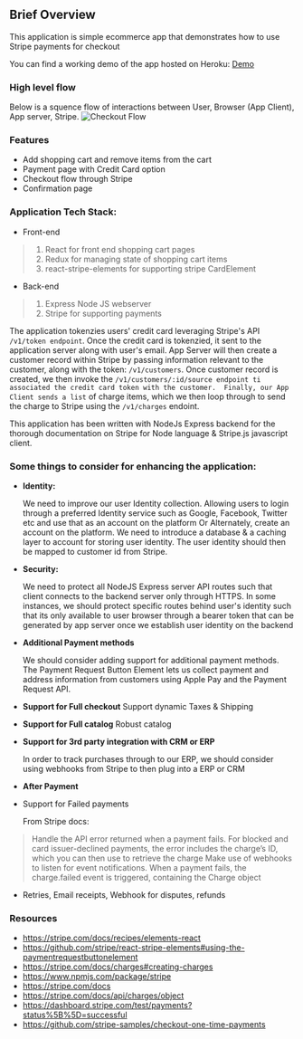 ## Brief Overview
This application is simple ecommerce app that demonstrates how to use Stripe payments for checkout

You can find a working demo of the app hosted on Heroku: [Demo](https://fast-retreat-49982.herokuapp.com/)


### High level flow

Below is a squence flow of interactions between User, Browser (App Client), App server, Stripe.
![Checkout Flow](https://i.imgur.com/UAE8pdi.png)


### Features
* Add shopping cart and remove items from the cart
* Payment page with Credit Card option
* Checkout flow through Stripe
* Confirmation page

### Application Tech Stack:
* Front-end
> 1. React for front end shopping cart pages
> 2. Redux for managing state of shopping cart items
> 3. react-stripe-elements for supporting stripe CardElement
* Back-end
> 1. Express Node JS webserver
> 2. Stripe for supporting payments

The application tokenzies users' credit card leveraging Stripe's API `/v1/token endpoint`. Once the credit card is tokenzied, it sent to the application server along with user's email. App Server will then create a customer record within Stripe by passing information relevant to the customer, along with the token: `/v1/customers`. Once customer record is created, we then invoke the `/v1/customers/:id/source endpoint ti associated the credit card token with the customer. 
Finally, our App Client sends a list` of charge items, which we then loop through to send the charge to Stripe using the `/v1/charges` endoint. 

This application has been written with NodeJs Express backend for the thorough documentation on Stripe for Node language & Stripe.js javascript client.


### Some things to consider for enhancing the application:
- **Identity:** 

   We need to improve our user Identity collection. Allowing users to login through a preferred Identity service such as Google, Facebook, Twitter etc and use that as an account on the platform Or Alternately, create an account on the platform.
We need to introduce a database & a caching layer to account for storing user identity. The user identity should then be mapped to customer id from Stripe. 

- **Security:**

   We need to protect all NodeJS Express server API routes such that client connects to the backend server only through HTTPS. In some instances, we should protect specific routes behind user's identity such that its only available to user browser through a bearer token that can be generated by app server once we establish user identity on the backend

- **Additional Payment methods**

   We should consider adding support for additional payment methods. The Payment Request Button Element lets us collect payment and address information from  customers using Apple Pay and the Payment Request API.

- **Support for Full checkout**
Support dynamic Taxes & Shipping


- **Support for Full catalog**
Robust catalog

- **Support for 3rd party integration with CRM or ERP**

   In order to track purchases through to our ERP, we should consider using webhooks from Stripe to then plug into a ERP or CRM

- **After Payment**

- Support for Failed payments

   From Stripe docs: 
>Handle the API error returned when a payment fails. For blocked and card issuer-declined payments, the error includes the charge’s ID, which you can then use to retrieve the charge
>Make use of webhooks to listen for event notifications. When a payment fails, the charge.failed event is triggered, containing the Charge object

- Retries, Email receipts, Webhook for disputes, refunds



### Resources
- https://stripe.com/docs/recipes/elements-react
- https://github.com/stripe/react-stripe-elements#using-the-paymentrequestbuttonelement
- https://stripe.com/docs/charges#creating-charges
- https://www.npmjs.com/package/stripe
- https://stripe.com/docs
- https://stripe.com/docs/api/charges/object
- https://dashboard.stripe.com/test/payments?status%5B%5D=successful
- https://github.com/stripe-samples/checkout-one-time-payments
  
